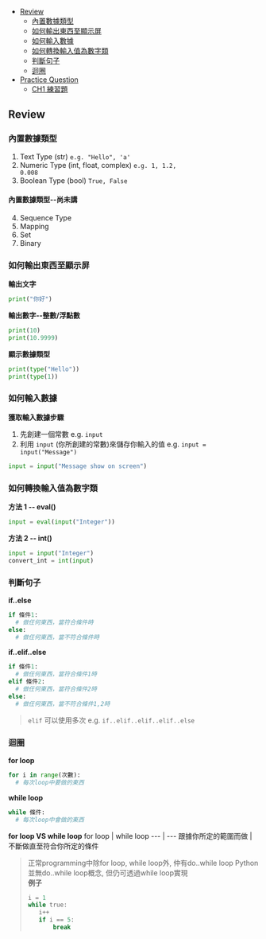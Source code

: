 <!-- TOC -->
- [Review](#Review)
    - [內置數據類型](#內置數據類型)
    - [如何輸出東西至顯示屏](#如何輸出東西至顯示屏)
    - [如何輸入數據](#如何輸入數據)
    - [如何轉換輸入值為數字類](#如何轉換輸入值為數字類)
    - [判斷句子](#判斷句子)
    - [迴圈](#迴圈)
- [Practice Question](#Practice-question-from-Introduction-to-Programming-Using-Python)
    - [CH1 練習題](#CH1-Question-File)
<!-- /TOC -->

## Review
### 內置數據類型
1. Text Type (str) <code>e.g. "Hello", 'a'</code>
2. Numeric Type (int, float, complex) <code>e.g. 1, 1.2, 0.008</code>
3. Boolean Type (bool) <code>True, False</code>
#### 內置數據類型--尚未講
4. Sequence Type 
5. Mapping
6. Set 
7. Binary 

### 如何輸出東西至顯示屏

<strong>輸出文字</strong>
```python
print("你好")
```
<strong>輸出數字--整數/浮點數</strong>
```python
print(10)
print(10.9999)
```
<strong>顯示數據類型</strong>
```python
print(type("Hello"))
print(type(1))
```

### 如何輸入數據

<strong>獲取輸入數據步驟</strong>
1. 先創建一個常數 e.g. <code>input</code>
2. 利用 <code>input</code> (你所創建的常數)來儲存你輸入的值 e.g. <code>input = input("Message")</code>

```python
input = input("Message show on screen")
```

### 如何轉換輸入值為數字類
<strong>方法 1 -- eval()</strong>
<br/>
```python
input = eval(input("Integer"))
```
<strong>方法 2 -- int()</strong>
<br/>
```python
input = input("Integer")
convert_int = int(input)
```

### 判斷句子
<strong>if..else</strong>
```python
if 條件1:
  # 做仼何東西，當符合條件時
else:
  # 做仼何東西，當不符合條件時
```

<strong>if..elif..else</strong>
```python
if 條件1:
  # 做仼何東西，當符合條件1時
elif 條件2:
  # 做仼何東西，當符合條件2時
else:
  # 做仼何東西，當不符合條件1,2時
```
> <code>elif</code> 可以使用多次 e.g. <code>if..elif..elif..elif..else</code>

### 迴圈
<strong>for loop</strong>
```python
for i in range(次數):
  # 每次loop中要做的東西
```
<strong>while loop</strong>
```python
while 條件:
  # 每次loop中會做的東西
```
<strong>for loop VS while loop</strong>
for loop | while loop
--- | ---
跟據你所定的範圍而做 | 不斷做直至符合你所定的條件

> 正常programming中除for loop, while loop外, 仲有do..while loop
> Python並無do..while loop概念, 但仍可透過while loop實現 <br/>
> **例子**
> ```python
> i = 1
> while true:
>    i++
>    if i == 5:
>        break
> ```
